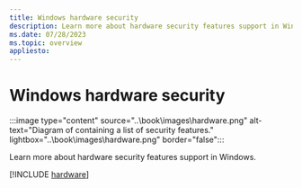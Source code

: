 ```yaml
---
title: Windows hardware security
description: Learn more about hardware security features support in Windows.
ms.date: 07/28/2023
ms.topic: overview
appliesto:
---
```


# Windows hardware security

:::image type="content" source="..\book\images\hardware.png" alt-text="Diagram of containing a list of security features." lightbox="..\book\images\hardware.png" border="false":::

Learn more about hardware security features support in Windows.

[!INCLUDE [hardware](../includes/sections/hardware.md)]
